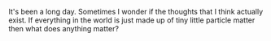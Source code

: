 It's been a long day.
Sometimes I wonder if the thoughts that I think actually exist. If everything in the world is just made up of tiny little particle matter then what does anything matter?
